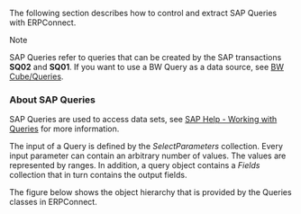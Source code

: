 The following section describes how to control and extract SAP Queries with ERPConnect.

Note

SAP Queries refer to queries that can be created by the SAP transactions **SQ02** and **SQ01**. If you want to use a BW Query as a data source, see [BW Cube/Queries](../bw-cubes-and-bw-queries/).

### About SAP Queries

SAP Queries are used to access data sets, see [SAP Help - Working with Queries](https://help.sap.com/viewer/b1c834a22d05483b8a75710743b5ff26/7.51.6/en-US/0e05493bbccf41a79caed7099c82bd48.html) for more information.

The input of a Query is defined by the *SelectParameters* collection. Every input parameter can contain an arbitrary number of values. The values are represented by ranges. In addition, a query object contains a *Fields* collection that in turn contains the output fields.

The figure below shows the object hierarchy that is provided by the Queries classes in ERPConnect.

